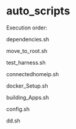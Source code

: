# auto_scripts

  Execution order:
  
  dependencies.sh
  
  move_to_root.sh

  test_harness.sh

  connectedhomeip.sh

  docker_Setup.sh

  building_Apps.sh

  config.sh

  dd.sh
